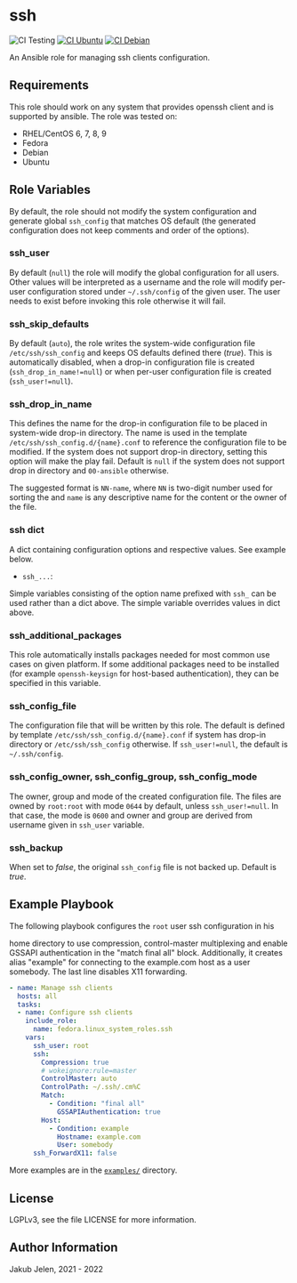 # ssh

![CI Testing](https://github.com/fedora.linux_system_roles.ssh/workflows/tox/badge.svg)
[![CI Ubuntu](https://github.com/fedora.linux_system_roles.ssh/actions/workflows/ansible-ubuntu.yml/badge.svg)](https://github.com/fedora.linux_system_roles.ssh/actions/workflows/ansible-ubuntu.yml)
[![CI Debian](https://github.com/fedora.linux_system_roles.ssh/actions/workflows/ansible-debian.yml/badge.svg)](https://github.com/fedora.linux_system_roles.ssh/actions/workflows/ansible-debian.yml)

An Ansible role for managing ssh clients configuration.

## Requirements

This role should work on any system that provides openssh client and is
supported by ansible. The role was tested on:

* RHEL/CentOS 6, 7, 8, 9
* Fedora
* Debian
* Ubuntu

## Role Variables

By default, the role should not modify the system configuration and generate
global `ssh_config` that matches OS default (the generated configuration does
not keep comments and order of the options).

### ssh_user

By default (`null`) the role will modify the global configuration for all
users. Other values will be interpreted as a username and the role will
modify per-user configuration stored under `~/.ssh/config` of the given user.
The user needs to exist before invoking this role otherwise it will fail.

### ssh_skip_defaults

By default (`auto`), the role writes the system-wide configuration file
`/etc/ssh/ssh_config` and keeps OS defaults defined there (*true*). This is
automatically disabled, when a drop-in configuration file is created
(`ssh_drop_in_name!=null`) or when per-user configuration file is created
(`ssh_user!=null`).

### ssh_drop_in_name

This defines the name for the drop-in configuration file to be placed in
system-wide drop-in directory. The name is used in the template
`/etc/ssh/ssh_config.d/{name}.conf` to reference the configuration file to
be modified. If the system does not support drop-in directory, setting this
option will make the play fail. Default is `null` if the system does not
support drop in directory and `00-ansible` otherwise.

The suggested format is `NN-name`, where `NN` is two-digit number used for
sorting the and `name` is any descriptive name for the content or the owner
of the file.

### ssh dict

A dict containing configuration options and respective values. See example
below.

* `ssh_...`:

Simple variables consisting of the option name prefixed with `ssh_` can be
used rather than a dict above. The simple variable overrides values in dict
above.

### ssh_additional_packages

This role automatically installs packages needed for most common use cases
on given platform. If some additional packages need to be installed (for
example `openssh-keysign` for host-based authentication), they can be specified
in this variable.

### ssh_config_file

The configuration file that will be written by this role. The default is
defined by template `/etc/ssh/ssh_config.d/{name}.conf` if system has drop-in
directory or `/etc/ssh/ssh_config` otherwise. If `ssh_user!=null`, the
default is `~/.ssh/config`.

### ssh_config_owner, ssh_config_group, ssh_config_mode

The owner, group and mode of the created configuration file. The files are
owned by `root:root` with mode `0644` by default, unless
`ssh_user!=null`. In that case, the mode is `0600` and owner and
group are derived from username given in `ssh_user` variable.

### ssh_backup

When set to *false*, the original `ssh_config` file is not backed up. Default is *true*.

## Example Playbook

The following playbook configures the `root` user ssh configuration in his
<!--- wokeignore:rule=master -->
home directory to use compression, control-master multiplexing and enable
GSSAPI authentication in the "match final all" block. Additionally, it
creates alias "example" for connecting to the example.com host as a user
somebody. The last line disables X11 forwarding.

```yaml
- name: Manage ssh clients
  hosts: all
  tasks:
  - name: Configure ssh clients
    include_role:
      name: fedora.linux_system_roles.ssh
    vars:
      ssh_user: root
      ssh:
        Compression: true
        # wokeignore:rule=master
        ControlMaster: auto
        ControlPath: ~/.ssh/.cm%C
        Match:
          - Condition: "final all"
            GSSAPIAuthentication: true
        Host:
          - Condition: example
            Hostname: example.com
            User: somebody
      ssh_ForwardX11: false
```

More examples are in the [`examples/`](examples) directory.

## License

LGPLv3, see the file LICENSE for more information.

## Author Information

Jakub Jelen, 2021 - 2022
